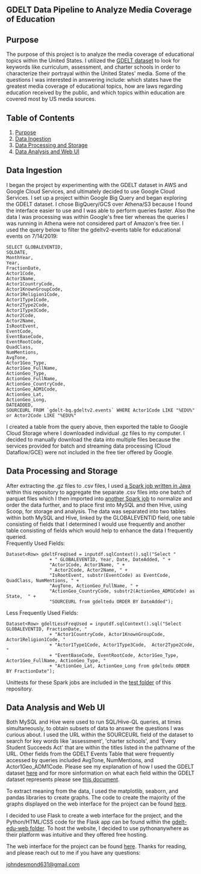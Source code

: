 ## GDELT Data Pipeline to Analyze Media Coverage of Education

## Purpose

The purpose of this project is to analyze the media coverage of educational topics within the United States. I utilized the [GDELT dataset](https://www.gdeltproject.org/data.html) to look for keywords like curriculum, assessment, and charter schools in order to characterize their portrayal within the United States' media. Some of the questions I was interested in answering include: which states have the greatest media coverage of educational topics, how are laws regarding education received by the public, and which topics within education are covered most by US media sources.  


## Table of Contents
1. [Purpose](README.md#purpose)  
2. [Data Ingestion](README.md#data-ingestion)  
3. [Data Processing and Storage](README.md#data-processing-and-storage)  
4. [Data Analysis and Web UI](README.md#data-analysis-and-web-ui)  


## Data Ingestion  

I began the project by experimenting with the GDELT dataset in AWS and Google Cloud   Services, and ultimately decided to use Google Cloud Services. I set up a project within Google Big Query and began exploring the GDELT dataset. I chose BigQuery/GCS over Athena/S3 because I found the interface easier to use and I was  able to perform queries faster. Also the data I was processing was within Google's free tier whereas the queries I was running in Athena were not considered part of Amazon's free tier. I used the query below to filter the gdeltv2-events table for educational events on 7/14/2019:  

```
SELECT GLOBALEVENTID,
SQLDATE,
MonthYear,
Year,
FractionDate,
Actor1Code,
Actor1Name,
Actor1CountryCode,
Actor1KnownGroupCode,
Actor1Religion1Code,
Actor1Type1Code,
Actor2Type2Code,
Actor1Type3Code,
Actor2Code,
Actor2Name,
IsRootEvent,
EventCode,
EventBaseCode,
EventRootCode,
QuadClass,
NumMentions,
AvgTone,
Actor1Geo_Type,
Actor1Geo_FullName,
ActionGeo_Type,
ActionGeo_FullName,
ActionGeo_CountryCode,
ActionGeo_ADM1Code,
ActionGeo_Lat,
ActionGeo_Long,
DATEADDED,
SOURCEURL FROM `gdelt-bq.gdeltv2.events` WHERE Actor1Code LIKE "%EDU%" or Actor2Code LIKE "%EDU%"
```

I created a table from the query above, then exported the table to Google Cloud Storage where I downloaded individual .gz files to my computer. I decided to manually download the data into multiple files because the services provided for batch and streaming data processing (Cloud Dataflow/GCE) were not included in the free tier offered by Google.

## Data Processing and Storage

After extracting the .gz files to .csv files, I used [a Spark job written in Java](https://github.com/yohn-dezmon/education-gdelt/blob/master/src/main/java/jdes/gdeltedu/DFIForSpark2.java) within this repository to aggregate the separate .csv files into one batch of parquet files which I then imported into [another Spark job](https://github.com/yohn-dezmon/education-gdelt/blob/master/src/main/java/jdes/gdeltedu/FullDataOutput.java) to normalize and order the data further, and to place first into MySQL and then Hive, using Scoop, for  storage and analysis. The data was separated into two tables within both MySQL and   Hive,  linked by the GLOBALEVENTID field, one table consisting of fields that I determined I would use frequently and another table consisting of fields which would help to enhance the data I frequently queried.  
Frequently Used Fields:  
```
Dataset<Row> gdeltFreqUsed = inputdf.sqlContext().sql("Select "
				+ " GLOBALEVENTID, Year, Date, DateAdded, " +
				"Actor1Code, Actor1Name, " +
				" Actor2Code, Actor2Name, " +
				"IsRootEvent, substr(EventCode) as EventCode,  QuadClass, NumMentions, " +
				"AvgTone, ActionGeo_FullName, " +
				"ActionGeo_CountryCode, substr2(ActionGeo_ADM1Code) as State,  " +
				"SOURCEURL from gdeltedu ORDER BY DateAdded");

```
Less Frequently Used Fields:  
```
Dataset<Row> gdeltLessFreqUsed = inputdf.sqlContext().sql("Select GLOBALEVENTID, FractionDate, "
				+ "Actor1CountryCode, Actor1KnownGroupCode, Actor1Religion1Code, "
				+ "Actor1Type1Code, Actor1Type3Code,  Actor2Type2Code, "
				+ "EventBaseCode, EventRootCode, Actor1Geo_Type, Actor1Geo_FullName, ActionGeo_Type, "
				+ "ActionGeo_Lat, ActionGeo_Long from gdeltedu ORDER BY FractionDate");
```
Unittests for these Spark jobs are included in the [test folder](https://github.com/yohn-dezmon/education-gdelt/tree/master/src/test/java/jdes/gdeltedu) of this repository.


## Data Analysis and Web UI

Both MySQL and Hive were used to run SQL/Hive-QL queries, at times simultaneously, to   obtain subsets of data to answer the questions I was curious about. I used the URL within the SOURCEURL field of the dataset to search for key words like 'assessment', 'charter   schools', and 'Every Student Succeeds Act' that are within the titles listed in the   pathname of the URL. Other fields from the GDELT Events Table that were frequently accessed by queries included AvgTone, NumMentions, and Actor1Geo_ADM1Code. Please see my explanation of how I used the GDELT dataset [here](http://yohndezmon.pythonanywhere.com/GDELT-details) and for more sinformation on what each field within the GDELT dataset represents please see [this document](http://data.gdeltproject.org/documentation/GDELT-Event_Codebook-V2.0.pdf).  

To extract meaning from the data, I used the matplotlib, seaborn, and pandas libraries to create graphs. The code to create the majority of the graphs displayed on the web interface for the project can be found [here](https://github.com/yohn-dezmon/education-gdelt/blob/master/gdelt-edu-web/graphs.py).

I decided to use Flask to create a web interface for the project, and the Python/HTML/CSS code for the Flask app can be found within the [gdelt-edu-web folder](https://github.com/yohn-dezmon/education-gdelt/tree/master/gdelt-edu-web). To host the website, I decided to use pythonanywhere as their platform was intuitive and they offered free hosting.  

The web interface for the project can be found [here](http://yohndezmon.pythonanywhere.com/). Thanks for reading, and please reach out to me if you have any questions:  

johndesmond631@gmail.com

